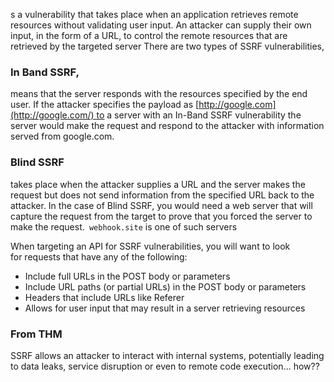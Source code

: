 s a vulnerability that takes place when an application retrieves remote resources without validating user input. An attacker can supply their own input, in the form of a URL, to control the remote resources that are retrieved by the targeted server
There are two types of SSRF vulnerabilities, 
### In Band SSRF, 
means that the server responds with the resources specified by the end user. If the attacker specifies the payload as [http://google.com](http://google.com/) to a server with an In-Band SSRF vulnerability the server would make the request and respond to the attacker with information served from google.com. 
### Blind SSRF 
takes place when the attacker supplies a URL and the server makes the request but does not send information from the specified URL back to the attacker. In the case of Blind SSRF, you would need a web server that will capture the request from the target to prove that you forced the server to make the request.` webhook.site` is one of such servers

When targeting an API for SSRF vulnerabilities, you will want to look for requests that have any of the following:  

- Include full URLs in the POST body or parameters
- Include URL paths (or partial URLs) in the POST body or parameters
- Headers that include URLs like Referer
- Allows for user input that may result in a server retrieving resources


### From THM
SSRF allows an attacker to interact with internal systems, potentially leading to data leaks, service disruption or even to remote code execution... how??
